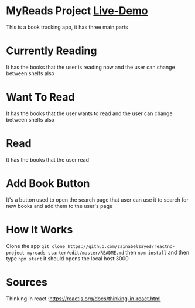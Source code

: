 # MyReads Project <a href="https://heuristic-wozniak-551b4d.netlify.app/">Live-Demo</a>

This is a book tracking app, it has three main parts 

# Currently Reading

It has the books that the user is reading now and the user can change between shelfs also

# Want To Read

It has the books that the user wants to read and the user can change between shelfs also

# Read

It has the books that the user read 

# Add Book Button

It's a button used to open the search page that user can use it to search for new books and add them to the user's page

# How It Works

Clone the app `git clone https://github.com/zainabelsayed/reactnd-project-myreads-starter/edit/master/README.md`
then `npm install` and then type `npm start`
it should opens the local host:3000

# Sources

Thinking in react :https://reactjs.org/docs/thinking-in-react.html





